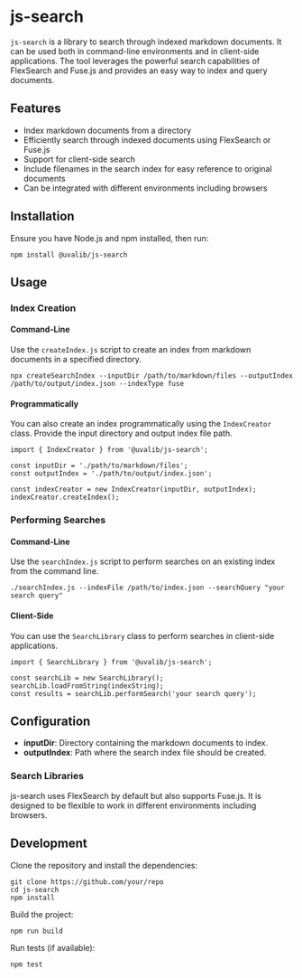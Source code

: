 # js-search

`js-search` is a library to search through indexed markdown documents. It can be used both in command-line environments and in client-side applications. The tool leverages the powerful search capabilities of FlexSearch and Fuse.js and provides an easy way to index and query documents.

## Features

- Index markdown documents from a directory
- Efficiently search through indexed documents using FlexSearch or Fuse.js
- Support for client-side search
- Include filenames in the search index for easy reference to original documents
- Can be integrated with different environments including browsers

## Installation

Ensure you have Node.js and npm installed, then run:

```
npm install @uvalib/js-search
```

## Usage

### Index Creation

#### Command-Line

Use the `createIndex.js` script to create an index from markdown documents in a specified directory.

```
npx createSearchIndex --inputDir /path/to/markdown/files --outputIndex /path/to/output/index.json --indexType fuse
```

#### Programmatically

You can also create an index programmatically using the `IndexCreator` class. Provide the input directory and output index file path.

```
import { IndexCreator } from '@uvalib/js-search';

const inputDir = './path/to/markdown/files';
const outputIndex = './path/to/output/index.json';

const indexCreator = new IndexCreator(inputDir, outputIndex);
indexCreator.createIndex();
```

### Performing Searches

#### Command-Line

Use the `searchIndex.js` script to perform searches on an existing index from the command line.

```
./searchIndex.js --indexFile /path/to/index.json --searchQuery "your search query"
```

#### Client-Side

You can use the `SearchLibrary` class to perform searches in client-side applications.

```
import { SearchLibrary } from '@uvalib/js-search';

const searchLib = new SearchLibrary();
searchLib.loadFromString(indexString);
const results = searchLib.performSearch('your search query');
```

## Configuration

- **inputDir**: Directory containing the markdown documents to index.
- **outputIndex**: Path where the search index file should be created.

### Search Libraries

js-search uses FlexSearch by default but also supports Fuse.js. It is designed to be flexible to work in different environments including browsers.

## Development

Clone the repository and install the dependencies:

```
git clone https://github.com/your/repo
cd js-search
npm install
```

Build the project:

```
npm run build
```

Run tests (if available):

```
npm test
```
